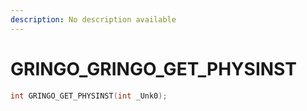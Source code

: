 ```yaml
---
description: No description available 
---
```


# GRINGO\_GRINGO_GET_PHYSINST

```cpp
int GRINGO_GET_PHYSINST(int _Unk0);
```
